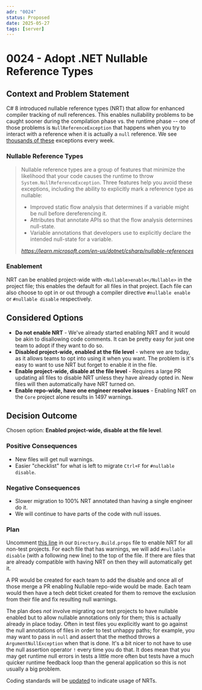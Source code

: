 ```yaml
---
adr: "0024"
status: Proposed
date: 2025-05-27
tags: [server]
---
```


# 0024 - Adopt .NET Nullable Reference Types

<AdrTable frontMatter={frontMatter}></AdrTable>

## Context and Problem Statement

C# 8 introduced nullable reference types (NRT) that allow for enhanced compiler tracking of null
references. This enables nullability problems to be caught sooner during the compilation phase vs.
the runtime phase -- one of those problems is `NullReferenceException` that happens when you try to
interact with a reference when it is actually a `null` reference. We see [thousands of
these][errors] exceptions every week.

### Nullable Reference Types

> Nullable reference types are a group of features that minimize the likelihood that your code
> causes the runtime to throw `System.NullReferenceException`. Three features help you avoid these
> exceptions, including the ability to explicitly mark a reference type as nullable:
>
> - Improved static flow analysis that determines if a variable might be null before dereferencing
>   it.
> - Attributes that annotate APIs so that the flow analysis determines null-state.
> - Variable annotations that developers use to explicitly declare the intended null-state for a
>   variable.
>
> <cite>https://learn.microsoft.com/en-us/dotnet/csharp/nullable-references</cite>

### Enablement

NRT can be enabled project-wide with `<Nullable>enable</Nullable>` in the project file; this enables
the default for all files in that project. Each file can also choose to opt in or out through a
compiler directive `#nullable enable` or `#nullable disable` respectively.

## Considered Options

- **Do not enable NRT** - We've already started enabling NRT and it would be akin to disallowing
  code comments. It can be pretty easy for just one team to adopt if they want to do so.
- **Disabled project-wide, enabled at the file level** - where we are today, as it allows teams to
  opt into using it when you want. The problem is it's easy to want to use NRT but forget to enable
  it in the file.
- **Enable project-wide, disable at the file level** - Requires a large PR updating all files to
  disable NRT unless they have already opted in. New files will then automatically have NRT turned
  on.
- **Enable repo-wide, have one engineer resolve issues** - Enabling NRT on the `Core` project alone
  results in 1497 warnings.

## Decision Outcome

Chosen option: **Enabled project-wide, disable at the file level**.

### Positive Consequences

- New files will get null warnings.
- Easier "checklist" for what is left to migrate `Ctrl+F` for `#nullable disable`.

### Negative Consequences

- Slower migration to 100% NRT annotated than having a single engineer do it.
- We will continue to have parts of the code with null issues.

### Plan

Uncomment
[this line](https://github.com/bitwarden/server/blob/fbc8e06c998b6f73814f6b80af8d6d06195a4104/Directory.Build.props#L15)
in our `Directory.Build.props` file to enable NRT for all non-test projects. For each file that has
warnings, we will add `#nullable disable` (with a following new line) to the top of the file. If
there are files that are already compatible with having NRT on then they will automatically get it.

A PR would be created for each team to add the disable and once all of those merge a PR enabling
Nullable repo-wide would be made. Each team would then have a tech debt ticket created for them to
remove the exclusion from their file and fix resulting null warnings.

The plan does _not_ involve migrating our test projects to have nullable enabled but to allow
nullable annotations only for them; this is actually already in place today. Often in test files you
explicitly want to go against the null annotations of files in order to test unhappy paths; for
example, you may want to pass in `null` and assert that the method throws a `ArgumentNullException`
when that is done. It's a bit nicer to not have to use the null assertion operator `!` every time
you do that. It does mean that you may get runtime null errors in tests a little more often but
tests have a much quicker runtime feedback loop than the general application so this is not usually
a big problem.

Coding standards will be [updated](../../contributing/code-style/csharp.md#nullable-reference-types) to indicate usage of NRTs.

[errors]:
  https://us3.datadoghq.com/error-tracking?query=error.type%3ASystem.NullReferenceException&fromUser=true&refresh_mode=sliding&source=all&from_ts=1747751457422&to_ts=1748356257422&live=true
